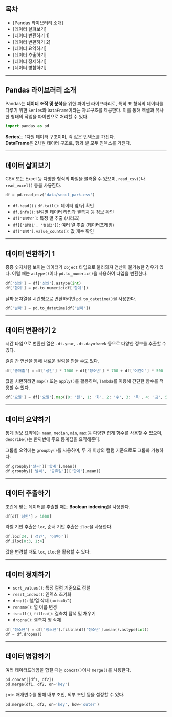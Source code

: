 ## 목차
- [Pandas 라이브러리 소개]
- [데이터 살펴보기]
- [데이터 변환하기 1]
- [데이터 변환하기 2]
- [데이터 요약하기]
- [데이터 추출하기]
- [데이터 정제하기]
- [데이터 병합하기]

---

## Pandas 라이브러리 소개

Pandas는 **데이터 조작 및 분석**을 위한 파이썬 라이브러리로, 특히 표 형식의 데이터를 다루기 위한 `Series`와 `DataFrame`이라는 자료구조를 제공한다. 이를 통해 엑셀과 유사한 형태의 작업을 파이썬으로 처리할 수 있다.

```python
import pandas as pd
```

**Series**는 1차원 데이터 구조이며, 각 값은 인덱스를 가진다.  
**DataFrame**은 2차원 데이터 구조로, 행과 열 모두 인덱스를 가진다.

---

## 데이터 살펴보기

CSV 또는 Excel 등 다양한 형식의 파일을 불러올 수 있으며, `read_csv()`나 `read_excel()` 등을 사용한다.

```python
df = pd.read_csv('data/seoul_park.csv')
```

- `df.head()` / `df.tail()`: 데이터 앞/뒤 확인
- `df.info()`: 컬럼별 데이터 타입과 결측치 등 정보 확인
- `df['컬럼명']`: 특정 열 추출 (시리즈)
- `df[['컬럼1', '컬럼2']]`: 여러 열 추출 (데이터프레임)
- `df['컬럼'].value_counts()`: 값 개수 확인

---

## 데이터 변환하기 1

종종 숫자처럼 보이는 데이터가 `object` 타입으로 불러와져 연산이 불가능한 경우가 있다. 이럴 때는 `astype()`이나 `pd.to_numeric()`을 사용하여 타입을 변환한다.

```python
df['성인'] = df['성인'].astype(int)
df['합계'] = pd.to_numeric(df['합계'])
```

날짜 문자열을 시간형으로 변환하려면 `pd.to_datetime()`을 사용한다.

```python
df['날짜'] = pd.to_datetime(df['날짜'])
```

---

## 데이터 변환하기 2

시간 타입으로 변환한 열은 `.dt.year`, `.dt.dayofweek` 등으로 다양한 정보를 추출할 수 있다.

컬럼 간 연산을 통해 새로운 컬럼을 만들 수도 있다.

```python
df['총매출'] = df['성인'] * 1000 + df['청소년'] * 700 + df['어린이'] * 500
```

값을 치환하려면 `map()` 또는 `apply()`를 활용하며, `lambda`를 이용해 간단한 함수를 적용할 수 있다.

```python
df['요일'] = df['요일'].map({0: '월', 1: '화', 2: '수', 3: '목', 4: '금', 5: '토', 6: '일'})
```

---

## 데이터 요약하기

통계 정보 요약에는 `mean`, `median`, `min`, `max` 등 다양한 집계 함수를 사용할 수 있으며, `describe()`는 한꺼번에 주요 통계값을 요약해준다.

그룹별 요약에는 `groupby()`를 사용하며, 두 개 이상의 컬럼 기준으로도 그룹화 가능하다.

```python
df.groupby('날씨')['합계'].mean()
df.groupby(['날씨', '공휴일'])['합계'].mean()
```

---

## 데이터 추출하기

조건에 맞는 데이터를 추출할 때는 **Boolean indexing**을 사용한다.

```python
df[df['성인'] > 1000]
```

라벨 기반 추출은 `loc`, 순서 기반 추출은 `iloc`을 사용한다.

```python
df.loc[24, ['성인', '어린이']]
df.iloc[0:3, 1:4]
```

값을 변경할 때도 `loc`, `iloc`을 활용할 수 있다.

---

## 데이터 정제하기

- `sort_values()`: 특정 컬럼 기준으로 정렬  
- `reset_index()`: 인덱스 초기화
- `drop()`: 행/열 삭제 (`axis=0/1`)
- `rename()`: 열 이름 변경
- `isnull()`, `fillna()`: 결측치 탐색 및 채우기
- `dropna()`: 결측치 행 삭제

```python
df['청소년'] = df['청소년'].fillna(df['청소년'].mean().astype(int))
df = df.dropna()
```

---

## 데이터 병합하기

여러 데이터프레임을 합칠 때는 `concat()`이나 `merge()`를 사용한다.

```python
pd.concat([df1, df2])
pd.merge(df1, df2, on='key')
```

`join` 매개변수를 통해 내부 조인, 외부 조인 등을 설정할 수 있다.

```python
pd.merge(df1, df2, on='key', how='outer')
```

---
